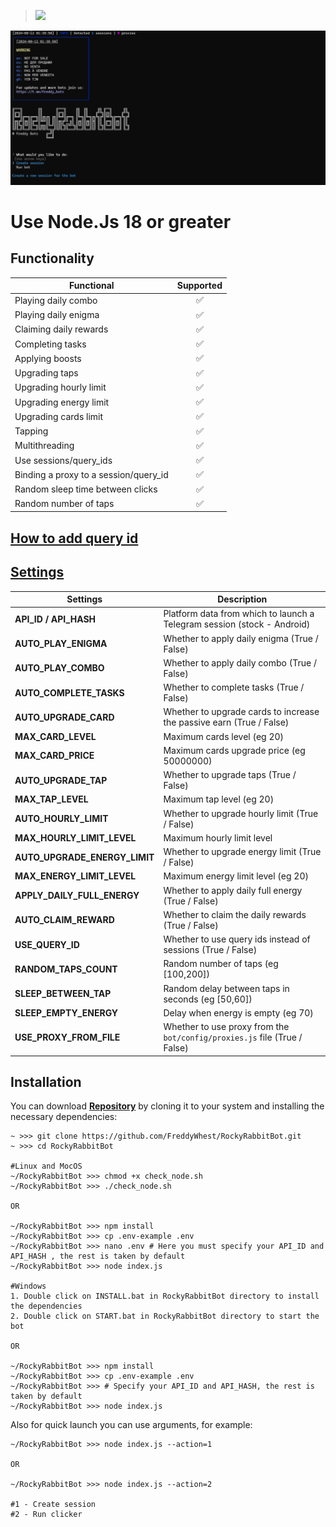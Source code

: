 > [<img src="https://img.shields.io/badge/Telegram-%40Me-orange">](https://t.me/roddyfred)

![img1](./.github/image/hero.png)

# Use Node.Js 18 or greater

## Functionality

| Functional                            | Supported |
| ------------------------------------- | :-------: |
| Playing daily combo                   |    ✅     |
| Playing daily enigma                  |    ✅     |
| Claiming daily rewards                |    ✅     |
| Completing tasks                      |    ✅     |
| Applying boosts                       |    ✅     |
| Upgrading taps                        |    ✅     |
| Upgrading hourly limit                |    ✅     |
| Upgrading energy limit                |    ✅     |
| Upgrading cards limit                 |    ✅     |
| Tapping                               |    ✅     |
| Multithreading                        |    ✅     |
| Use sessions/query_ids                |    ✅     |
| Binding a proxy to a session/query_id |    ✅     |
| Random sleep time between clicks      |    ✅     |
| Random number of taps                 |    ✅     |

## [How to add query id](https://github.com/FreddyWhest/RockyRabbitBot/AddQueryId.md)

## [Settings](https://github.com/FreddyWhest/RockyRabbitBot/blob/main/.env-example)

| Settings                      | Description                                                               |
| ----------------------------- | ------------------------------------------------------------------------- |
| **API_ID / API_HASH**         | Platform data from which to launch a Telegram session (stock - Android)   |
| **AUTO_PLAY_ENIGMA**          | Whether to apply daily enigma (True / False)                              |
| **AUTO_PLAY_COMBO**           | Whether to apply daily combo (True / False)                               |
| **AUTO_COMPLETE_TASKS**       | Whether to complete tasks (True / False)                                  |
| **AUTO_UPGRADE_CARD**         | Whether to upgrade cards to increase the passive earn (True / False)      |
| **MAX_CARD_LEVEL**            | Maximum cards level (eg 20)                                               |
| **MAX_CARD_PRICE**            | Maximum cards upgrade price (eg 50000000)                                 |
| **AUTO_UPGRADE_TAP**          | Whether to upgrade taps (True / False)                                    |
| **MAX_TAP_LEVEL**             | Maximum tap level (eg 20)                                                 |
| **AUTO_HOURLY_LIMIT**         | Whether to upgrade hourly limit (True / False)                            |
| **MAX_HOURLY_LIMIT_LEVEL**    | Maximum hourly limit level                                                |
| **AUTO_UPGRADE_ENERGY_LIMIT** | Whether to upgrade energy limit (True / False)                            |
| **MAX_ENERGY_LIMIT_LEVEL**    | Maximum energy limit level (eg 20)                                        |
| **APPLY_DAILY_FULL_ENERGY**   | Whether to apply daily full energy (True / False)                         |
| **AUTO_CLAIM_REWARD**         | Whether to claim the daily rewards (True / False)                         |
| **USE_QUERY_ID**              | Whether to use query ids instead of sessions (True / False)               |
| **RANDOM_TAPS_COUNT**         | Random number of taps (eg [100,200])                                      |
| **SLEEP_BETWEEN_TAP**         | Random delay between taps in seconds (eg [50,60])                         |
| **SLEEP_EMPTY_ENERGY**        | Delay when energy is empty (eg 70)                                        |
| **USE_PROXY_FROM_FILE**       | Whether to use proxy from the `bot/config/proxies.js` file (True / False) |

## Installation

You can download [**Repository**](https://github.com/FreddyWhest/RockyRabbitBot) by cloning it to your system and installing the necessary dependencies:

```shell
~ >>> git clone https://github.com/FreddyWhest/RockyRabbitBot.git
~ >>> cd RockyRabbitBot

#Linux and MocOS
~/RockyRabbitBot >>> chmod +x check_node.sh
~/RockyRabbitBot >>> ./check_node.sh

OR

~/RockyRabbitBot >>> npm install
~/RockyRabbitBot >>> cp .env-example .env
~/RockyRabbitBot >>> nano .env # Here you must specify your API_ID and API_HASH , the rest is taken by default
~/RockyRabbitBot >>> node index.js

#Windows
1. Double click on INSTALL.bat in RockyRabbitBot directory to install the dependencies
2. Double click on START.bat in RockyRabbitBot directory to start the bot

OR

~/RockyRabbitBot >>> npm install
~/RockyRabbitBot >>> cp .env-example .env
~/RockyRabbitBot >>> # Specify your API_ID and API_HASH, the rest is taken by default
~/RockyRabbitBot >>> node index.js
```

Also for quick launch you can use arguments, for example:

```shell
~/RockyRabbitBot >>> node index.js --action=1

OR

~/RockyRabbitBot >>> node index.js --action=2

#1 - Create session
#2 - Run clicker
```
